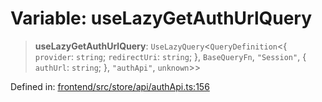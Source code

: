 # Variable: useLazyGetAuthUrlQuery

> **useLazyGetAuthUrlQuery**: `UseLazyQuery`\<`QueryDefinition`\<\{ `provider`: `string`; `redirectUri`: `string`; \}, `BaseQueryFn`, `"Session"`, \{ `authUrl`: `string`; \}, `"authApi"`, `unknown`\>\>

Defined in: [frontend/src/store/api/authApi.ts:156](https://github.com/lsendel/sass/blob/ca8b2b87627589617e0de57047e1f50d53e78078/frontend/src/store/api/authApi.ts#L156)
